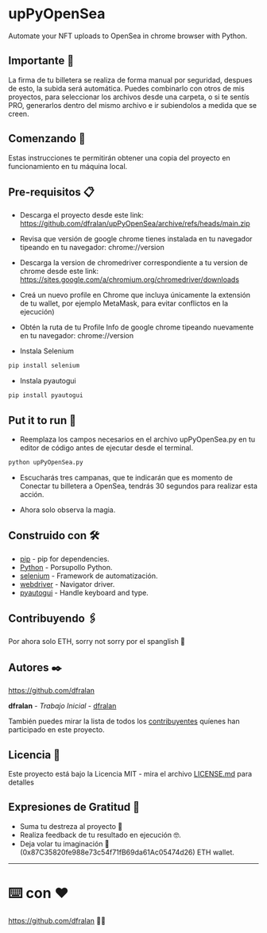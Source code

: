 # upPyOpenSea
Automate your NFT uploads to OpenSea in chrome browser with Python.

## Importante 🦄

La firma de tu billetera se realiza de forma manual por seguridad, despues de esto, la subida será automática. Puedes combinarlo con otros de mis proyectos, para seleccionar los archivos desde una carpeta, o si te sentís PRO, generarlos dentro del mismo archivo e ir subiendolos a medida que se creen.

## Comenzando 🚀

Estas instrucciones te permitirán obtener una copia del proyecto en funcionamiento en tu máquina local.

## Pre-requisitos 📋

- Descarga el proyecto desde este link: https://github.com/dfralan/upPyOpenSea/archive/refs/heads/main.zip 

- Revisa que versión de google chrome tienes instalada en tu navegador tipeando en tu navegador: chrome://version

- Descarga la version de chromedriver correspondiente a tu version de chrome desde este link: https://sites.google.com/a/chromium.org/chromedriver/downloads

- Creá un nuevo profile en Chrome que incluya únicamente la extensión de tu wallet, por ejemplo MetaMask, para evitar conflictos en la ejecución)

- Obtén la ruta de tu Profile Info de google chrome tipeando nuevamente en tu navegador: chrome://version

- Instala Selenium

```bash
pip install selenium
```
- Instala pyautogui

```bash
pip install pyautogui
```


## Put it to run 🔧

- Reemplaza los campos necesarios en el archivo upPyOpenSea.py en tu editor de código antes de ejecutar desde el terminal.

```bash
python upPyOpenSea.py
```
- Escucharás tres campanas, que te indicarán que es momento de Conectar tu billetera a OpenSea, tendrás 30 segundos para realizar esta acción.

- Ahora solo observa la magia. 

## Construido con 🛠️

* [pip](https://github.com/pypa/pip) - pip for dependencies.
* [Python](https://github.com/python/) - Porsupollo Python.
* [selenium](https://github.com/SeleniumHQ/selenium/) - Framework de automatización.
* [webdriver](https://w3c.github.io/webdriver/) - Navigator driver.
* [pyautogui](https://github.com/asweigart/pyautogui/) - Handle keyboard and type.

## Contribuyendo 🖇️

Por ahora solo ETH, sorry not sorry por el spanglish 🦧

## Autores ✒️

https://github.com/dfralan

**dfralan** - *Trabajo Inicial* - [dfralan](https://github.com/dfralan)

También puedes mirar la lista de todos los [contribuyentes](https://github.com/dfralan/upPyOpenSea/contributors) quíenes han participado en este proyecto. 

## Licencia 📄

Este proyecto está bajo la Licencia MIT - mira el archivo [LICENSE.md](https://github.com/dfralan/upPyOpenSea/blob/main/LICENSE) para detalles

## Expresiones de Gratitud 🎁

* Suma tu destreza al proyecto 📢
* Realiza feedback de tu resultado en ejecución 🤓.
* Deja volar tu imaginación 💫 (0x87C35820fe988e73c54f71fB69da61Ac05474d26) ETH wallet.

---
# ⌨️ con ❤️

https://github.com/dfralan 💁‍♂️
